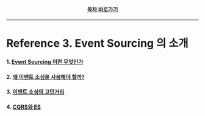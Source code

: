 <div align="center">

#### [목차 바로가기](https://github.com/dhslrl321/cqrs-journey-korean-ver/blob/master/Table%20of%20Contents.mdwn)

</div>

---

# Reference 3. Event Sourcing 의 소개

#### 1. [Event Sourcing 이란 무엇인가](https://github.com/dhslrl321/cqrs-journey-korean-ver/blob/master/part02-references/reference03/01.%20Event%20Sourcing%20이란%20무엇인가.mdwn)

#### 2. [왜 이벤트 소싱을 사용해야 할까?](#)

#### 3. [이벤트 소싱의 고민거리](#)

#### 4. [CQRS와 ES](#)